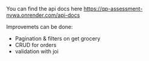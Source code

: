 You can find the api docs here
https://qp-assessment-nvwa.onrender.com/api-docs

Improvemets can be done:
- Pagination & filters on get grocery
- CRUD for orders
- validation with joi
